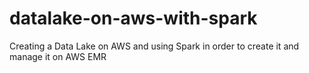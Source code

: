 # datalake-on-aws-with-spark
Creating a Data Lake on AWS and using Spark in order to create it and manage it on AWS EMR
